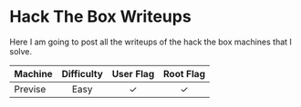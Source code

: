 # Hack The Box Writeups 

Here I am going to post all the writeups of the hack the box machines that I solve.

| Machine 				| Difficulty | User Flag | Root Flag |
|-----------------------|   :----:   |	:-----:  |  :-----:  |
| Previse				| Easy	 	 | ✓ | ✓ |